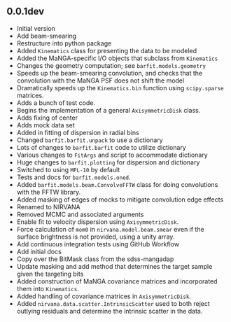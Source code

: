 0.0.1dev
--------

 - Initial version
 - Add beam-smearing
 - Restructure into python package
 - Added `Kinematics` class for presenting the data to be modeled
 - Added the MaNGA-specific I/O objects that subclass from `Kinematics`
 - Changes the geometry computation; see `barfit.models.geometry`
 - Speeds up the beam-smearing convolution, and checks that the
   convolution with the MaNGA PSF does not shift the model
 - Dramatically speeds up the `Kinematics.bin` function using
   `scipy.sparse` matrices.
 - Adds a bunch of test code.
 - Begins the implementation of a general `AxisymmetricDisk` class.
 - Adds fixing of center
 - Adds mock data set
 - Added in fitting of dispersion in radial bins
 - Changed `barfit.barfit.unpack` to use a dictionary
 - Lots of changes to `barfit.barfit` code to utilize dictionary
 - Various changes to `FitArgs` and script to accommodate dictionary
 - Huge changes to `barfit.plotting` for dispersion and dictionary
 - Switched to using `MPL-10` by default
 - Tests and docs for `barfit.models.oned`.
 - Added `barfit.models.beam.ConvolveFFTW` class for doing
   convolutions with the FFTW library.
 - Added masking of edges of mocks to mitigate convolution edge effects
 - Renamed to NIRVANA
 - Removed MCMC and associated arguments
 - Enable fit to velocity dispersion using `AxisymmetricDisk`.
 - Force calculation of `mom0` in `nirvana.model.beam.smear` even if the
   surface brightness is not provided, using a unity array.
 - Add continuous integration tests using GitHub Workflow
 - Add initial docs
 - Copy over the BitMask class from the sdss-mangadap
 - Update masking and add method that determines the target sample given
   the targeting bits
 - Added construction of MaNGA covariance matrices and incorporated them into
   `Kinematics`.
 - Added handling of covariance matrices in `AxisymmetricDisk`.
 - Added `nirvana.data.scatter.IntrinsicScatter` used to both reject outlying
   residuals and determine the intrinsic scatter in the data.

